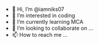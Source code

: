 - 👋 Hi, I’m @iamniks07
- 👀 I’m interested in coding
- 🌱 I’m currently learning MCA
- 💞️ I’m looking to collaborate on ...
- 📫 How to reach me ...

<!---
iamniks07/iamniks07 is a ✨ special ✨ repository because its `README.md` (this file) appears on your GitHub profile.
You can click the Preview link to take a look at your changes.
--->
